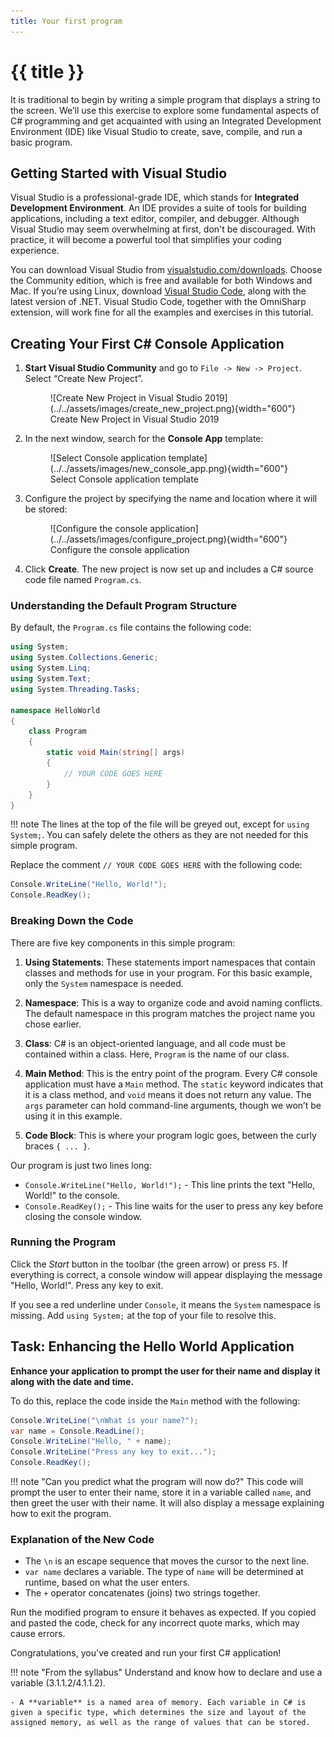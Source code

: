 ```yaml
---
title: Your first program
---
```


# {{ title }}

It is traditional to begin by writing a simple program that displays a string to the screen. We’ll use this exercise to explore some fundamental aspects of C# programming and get acquainted with using an Integrated Development Environment (IDE) like Visual Studio to create, save, compile, and run a basic program.

## Getting Started with Visual Studio

Visual Studio is a professional-grade IDE, which stands for __Integrated Development Environment__. An IDE provides a suite of tools for building applications, including a text editor, compiler, and debugger. Although Visual Studio may seem overwhelming at first, don't be discouraged. With practice, it will become a powerful tool that simplifies your coding experience.

You can download Visual Studio from [visualstudio.com/downloads](https://www.visualstudio.com/downloads). Choose the Community edition, which is free and available for both Windows and Mac. If you’re using Linux, download [Visual Studio Code](https://code.visualstudio.com/), along with the latest version of .NET. Visual Studio Code, together with the OmniSharp extension, will work fine for all the examples and exercises in this tutorial.

## Creating Your First C# Console Application

1. **Start Visual Studio Community** and go to `File -> New -> Project`. Select “Create New Project”.

    <figure markdown="span">
      ![Create New Project in Visual Studio 2019](../../assets/images/create_new_project.png){width="600"}
      <figcaption>Create New Project in Visual Studio 2019</figcaption>
    </figure>

2. In the next window, search for the **Console App** template:

    <figure markdown="span">
      ![Select Console application template](../../assets/images/new_console_app.png){width="600"}
      <figcaption>Select Console application template</figcaption>
    </figure>

3. Configure the project by specifying the name and location where it will be stored:

    <figure markdown="span">
      ![Configure the console application](../../assets/images/configure_project.png){width="600"}
      <figcaption>Configure the console application</figcaption>
    </figure>

4. Click **Create**. The new project is now set up and includes a C# source code file named `Program.cs`.

### Understanding the Default Program Structure

By default, the `Program.cs` file contains the following code:

```cs
using System;
using System.Collections.Generic;
using System.Linq;
using System.Text;
using System.Threading.Tasks;

namespace HelloWorld
{
    class Program
    {
        static void Main(string[] args)
        {
            // YOUR CODE GOES HERE
        }
    }
}
```

!!! note
    The lines at the top of the file will be greyed out, except for `using System;`. You can safely delete the others as they are not needed for this simple program.

Replace the comment `// YOUR CODE GOES HERE` with the following code:

```cs
Console.WriteLine("Hello, World!");
Console.ReadKey();
```

### Breaking Down the Code

There are five key components in this simple program:

1. **Using Statements**: These statements import namespaces that contain classes and methods for use in your program. For this basic example, only the `System` namespace is needed.

2. **Namespace**: This is a way to organize code and avoid naming conflicts. The default namespace in this program matches the project name you chose earlier.

3. **Class**: C# is an object-oriented language, and all code must be contained within a class. Here, `Program` is the name of our class.

4. **Main Method**: This is the entry point of the program. Every C# console application must have a `Main` method. The `static` keyword indicates that it is a class method, and `void` means it does not return any value. The `args` parameter can hold command-line arguments, though we won’t be using it in this example.

5. **Code Block**: This is where your program logic goes, between the curly braces `{ ... }`.

Our program is just two lines long:

- `Console.WriteLine("Hello, World!");` - This line prints the text "Hello, World!" to the console.
- `Console.ReadKey();` - This line waits for the user to press any key before closing the console window.

### Running the Program

Click the _Start_ button in the toolbar (the green arrow) or press `F5`. If everything is correct, a console window will appear displaying the message "Hello, World!". Press any key to exit.

If you see a red underline under `Console`, it means the `System` namespace is missing. Add `using System;` at the top of your file to resolve this.

## Task: Enhancing the Hello World Application

__Enhance your application to prompt the user for their name and display it along with the date and time.__

To do this, replace the code inside the `Main` method with the following:

```cs
Console.WriteLine("\nWhat is your name?");
var name = Console.ReadLine();
Console.WriteLine("Hello, " + name);
Console.WriteLine("Press any key to exit...");
Console.ReadKey();
```

!!! note "Can you predict what the program will now do?"
    This code will prompt the user to enter their name, store it in a variable called `name`, and then greet the user with their name. It will also display a message explaining how to exit the program.

### Explanation of the New Code

- The `\n` is an escape sequence that moves the cursor to the next line.
- `var name` declares a variable. The type of `name` will be determined at runtime, based on what the user enters.
- The `+` operator concatenates (joins) two strings together.

Run the modified program to ensure it behaves as expected. If you copied and pasted the code, check for any incorrect quote marks, which may cause errors.

Congratulations, you've created and run your first C# application!

!!! note "From the syllabus"
    Understand and know how to declare and use a variable (3.1.1.2/4.1.1.2).

    - A **variable** is a named area of memory. Each variable in C# is given a specific type, which determines the size and layout of the assigned memory, as well as the range of values that can be stored.
